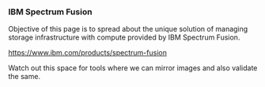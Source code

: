 ### IBM Spectrum Fusion
Objective of this page is to spread about the unique solution of managing storage infrastructure with compute provided by IBM Spectrum Fusion.

https://www.ibm.com/products/spectrum-fusion

Watch out this space for tools where we can mirror images and also validate the same.
